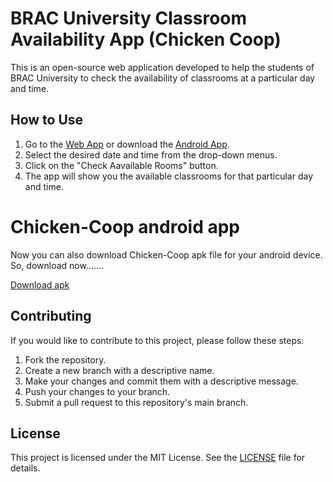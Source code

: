 # BRAC University Classroom Availability App (Chicken Coop)

This is an open-source web application developed to help the students of BRAC University to check the availability of classrooms at a particular day and time.

## How to Use

1. Go to the [Web App](https://chicken-coop.vercel.app/) or download the [Android App](https://github.com/mahadihassanriyadh/chicken-coop/raw/main/Chicken-coop-app/apk%20file/chicken-coop.apk).
2. Select the desired date and time from the drop-down menus.
3. Click on the "Check Aavailable Rooms" button.
4. The app will show you the available classrooms for that particular day and time.

# Chicken-Coop android app

Now you can also download Chicken-Coop apk file for your android device. 
So, download now.......

[Download apk](https://github.com/mahadihassanriyadh/chicken-coop/raw/main/Chicken-coop-app/apk%20file/chicken-coop.apk)

## Contributing

If you would like to contribute to this project, please follow these steps:

1. Fork the repository.
2. Create a new branch with a descriptive name.
3. Make your changes and commit them with a descriptive message.
4. Push your changes to your branch.
5. Submit a pull request to this repository's main branch.

## License

This project is licensed under the MIT License. See the [LICENSE](https://github.com/mahadihassanriyadh/chicken-coop/blob/main/LICENSE) file for details.
